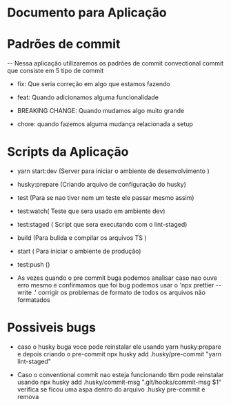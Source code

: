 # Documento para Aplicação

# Padrões de commit

-- Nessa aplicação utilizaremos os padrões de commit convectional commit que consiste em 5 tipo de commit

- fix: Que seria correção em algo que estamos fazendo

- feat: Quando adicionamos alguma funcionalidade

- BREAKING CHANGE: Quando mudamos algo muito grande

- chore: quando fazemos alguma mudança relacionada a setup

# Scripts da Aplicação

- yarn start:dev (Server para iniciar o ambiente de desenvolvimento )

- husky:prepare (Criando arquivo de configuração do husky)

- test (Para se nao tiver nem um teste ele passar mesmo assim)

- test:watch( Teste que sera usado em ambiente dev)

- test:staged ( Script que sera executando com o lint-staged)

- build (Para bulida e compilar os arquivos TS )

- start ( Para iniciar o ambiente de produção)

- test:push ()

- As vezes quando o pre commit buga podemos analisar caso nao ouve erro mesmo e confirmamos que foi bug podemos usar o 'npx prettier --write .' corrigir os problemas de formato de todos os arquivos não formatados

# Possiveis bugs

- caso o husky buga voce pode reinstalar ele usando yarn husky:prepare e depois criando o pre-commit npx husky add .husky/pre-commit "yarn lint-staged"

- Caso o conventional commit nao esteja funcionando tbm pode reinstalar usando npx husky add .husky/commit-msg ".git/hooks/commit-msg \$1" verifica se ficou uma aspa dentro do arquivo .husky pre-commit e remova
